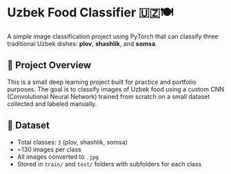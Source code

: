 
# Uzbek Food Classifier 🇺🇿🍽️

A simple image classification project using PyTorch that can classify three traditional Uzbek dishes: **plov**, **shashlik**, and **somsa**.

## 📌 Project Overview

This is a small deep learning project built for practice and portfolio purposes. The goal is to classify images of Uzbek food using a custom CNN (Convolutional Neural Network) trained from scratch on a small dataset collected and labeled manually.

## 📂 Dataset

- Total classes: `3` (plov, shashlik, somsa)
- ~130 images per class
- All images converted to `.jpg`
- Stored in `train/` and `test/` folders with subfolders for each class
